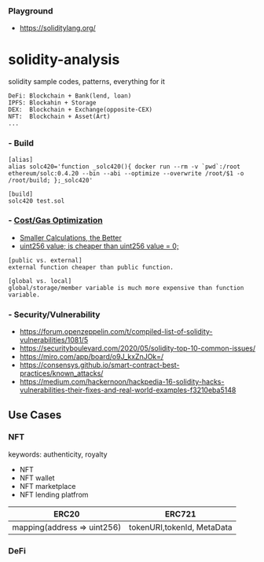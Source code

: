### Playground
- https://soliditylang.org/
# solidity-analysis
solidity sample codes, patterns, everything for it

```
DeFi: Blockchain + Bank(lend, loan)
IPFS: Blockahin + Storage
DEX:  Blockchain + Exchange(opposite-CEX)
NFT:  Blockchain + Asset(Art)
...
```
### - Build
```
[alias]
alias solc420='function _solc420(){ docker run --rm -v `pwd`:/root ethereum/solc:0.4.20 --bin --abi --optimize --overwrite /root/$1 -o /root/build; };_solc420'

[build]
solc420 test.sol
```
### - [Cost/Gas Optimization](https://mudit.blog/solidity-gas-optimization-tips/)
- [Smaller Calculations, the Better](https://mudit.blog/solidity-gas-optimization-tips/)
- [uint256 value; is cheaper than uint256 value = 0;](https://medium.com/coinmonks/gas-optimization-in-solidity-part-i-variables-9d5775e43dde)
```
[public vs. external]
external function cheaper than public function.

[global vs. local]
global/storage/member variable is much more expensive than function variable.
```

### - Security/Vulnerability
- https://forum.openzeppelin.com/t/compiled-list-of-solidity-vulnerabilities/1081/5
- https://securityboulevard.com/2020/05/solidity-top-10-common-issues/
- https://miro.com/app/board/o9J_kxZnJOk=/
- https://consensys.github.io/smart-contract-best-practices/known_attacks/
- https://medium.com/hackernoon/hackpedia-16-solidity-hacks-vulnerabilities-their-fixes-and-real-world-examples-f3210eba5148

## Use Cases
### NFT
keywords: authenticity, royalty
- NFT
- NFT wallet
- NFT marketplace
- NFT lending platfrom

ERC20 | ERC721
------|------
mapping(address => uint256) | tokenURI,tokenId, MetaData

### DeFi
